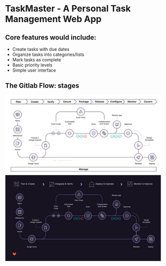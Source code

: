 # TaskMaster - A Personal Task Management Web App

## Core features would include:

* Create tasks with due dates
* Organize tasks into categories/lists
* Mark tasks as complete
* Basic priority levels
* Simple user interface

## The Gitlab Flow: stages

![gitlab_stages](gitlab_stages_full.png)
<br />
![gitlab_stages_simple](gitlab_stages_simplified.png)
<br />
